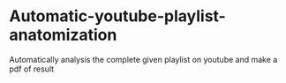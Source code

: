 # Automatic-youtube-playlist-anatomization
Automatically analysis the complete given playlist on youtube and make a pdf of result
